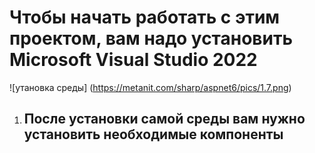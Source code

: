 # Чтобы начать работать с этим проектом, вам надо установить Microsoft Visual Studio 2022
![утановка среды] (https://metanit.com/sharp/aspnet6/pics/1.7.png)
1. После установки самой среды вам нужно установить необходимые компоненты
   - 
